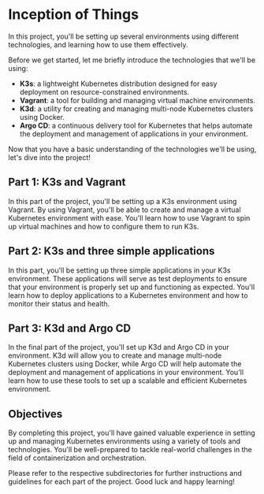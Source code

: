 # Inception of Things

In this project, you'll be setting up several environments using different technologies, and learning how to use them effectively.

Before we get started, let me briefly introduce the technologies that we'll be using:

- **K3s**: a lightweight Kubernetes distribution designed for easy deployment on resource-constrained environments.
- **Vagrant**: a tool for building and managing virtual machine environments.
- **K3d**: a utility for creating and managing multi-node Kubernetes clusters using Docker.
- **Argo CD**: a continuous delivery tool for Kubernetes that helps automate the deployment and management of applications in your environment.

Now that you have a basic understanding of the technologies we'll be using, let's dive into the project!

## Part 1: K3s and Vagrant

In this part of the project, you'll be setting up a K3s environment using Vagrant. By using Vagrant, you'll be able to create and manage a virtual Kubernetes environment with ease. You'll learn how to use Vagrant to spin up virtual machines and how to configure them to run K3s.

## Part 2: K3s and three simple applications

In this part, you'll be setting up three simple applications in your K3s environment. These applications will serve as test deployments to ensure that your environment is properly set up and functioning as expected. You'll learn how to deploy applications to a Kubernetes environment and how to monitor their status and health.

## Part 3: K3d and Argo CD

In the final part of the project, you'll set up K3d and Argo CD in your environment. K3d will allow you to create and manage multi-node Kubernetes clusters using Docker, while Argo CD will help automate the deployment and management of applications in your environment. You'll learn how to use these tools to set up
a scalable and efficient Kubernetes environment.

## Objectives

By completing this project, you'll have gained valuable experience in setting up and managing Kubernetes environments using a variety of tools and technologies. You'll be well-prepared to tackle real-world challenges in the field of containerization and orchestration.

Please refer to the respective subdirectories for further instructions and guidelines for each part of the project. Good luck and happy learning!

